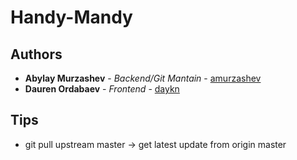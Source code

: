 # Handy-Mandy
## Authors

* **Abylay Murzashev** - *Backend/Git Mantain* - [amurzashev](https://github.com/amurzashev)
* **Dauren Ordabaev** - *Frontend* - [daykn](https://github.com/daykn)
## Tips

* git pull upstream master -> get latest update from origin master